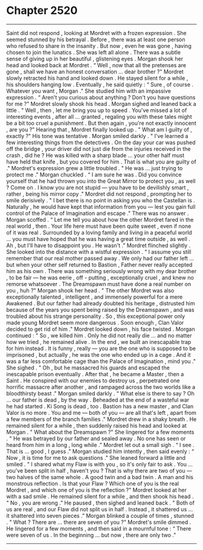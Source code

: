 
# Chapter 2520


---

Saint did not respond , looking at Mordret with a frozen expression . She seemed stunned by his betrayal .
Before , there was at least one person who refused to share in the insanity . But now , even he was gone , having chosen to join the lunatics .
She was left all alone .
There was a subtle sense of giving up in her beautiful , glistening eyes .
Morgan shook her head and looked back at Mordret .
“ Well , now that all the pretenses are gone , shall we have an honest conversation ... dear brother ?"
Mordret slowly retracted his hand and looked down .
He stayed silent for a while , his shoulders hanging low . Eventually , he said quietly : “ Sure , of course . Whatever you want , Morgan ."
She studied him with an impassive expression .
“ Aren't you curious about anything ? Don't you have questions for me ?"
Mordret slowly shook his head .
Morgan sighed and leaned back a little . " Well , then , let me bring you up to speed . You've missed a lot of interesting events , after all ... granted , regaling you with these tales might be a bit too cruel a punishment . But then again , you're not exactly innocent , are you ?"
Hearing that , Mordret finally looked up . " What am I guilty of , exactly ?"
His tone was tentative .
Morgan smiled darkly .
" I've learned a few interesting things from the detectives . On the day your car was pushed off the bridge , your driver did not just die from the injuries received in the crash , did he ? He was killed with a sharp blade ... your other half must have held that knife , but you covered for him . That is what you are guilty of ."
Mordret's expression grew a little troubled . " He was ... just trying to protect me ."
Morgan chuckled .
“ I am sure he was . Did you convince yourself that he had thrown you into the Great Mirror to protect you , as well ? Come on . I know you are not stupid — you have to be devilishly smart , rather , being his mirror copy ."
Mordret did not respond , prompting her to smile derisively .
" I bet there is no point in asking you who the Castellan is . Naturally , he would have kept that information from you — lest you gain full control of the Palace of Imagination and escape ."
There was no answer .
Morgan scoffed .
“ Let me tell you about how the other Mordret fared in the real world , then . Your life here must have been quite sweet , even if none of it was real . Surrounded by a loving family and living in a peaceful world ... you must have hoped that he was having a great time outside , as well . Ah , but I'll have to disappoint you . He wasn't .”
Mordret flinched slightly .
She looked into the distance with a wistful expression .
“ I assume you still remember that our real mother passed away . We only had our father left ... but when your other self returned to Bastion , Father never really accepted him as his own . There was something seriously wrong with my dear brother , to be fair — he was eerie , off - putting , exceptionally cruel , and knew no remorse whatsoever . The Dreamspawn must have done a real number on you , huh ?"
Morgan shook her head .
" The other Mordret was also exceptionally talented , intelligent , and immensely powerful for a mere Awakened . But our father had already doubted his heritage , distrusted him because of the years you spent being raised by the Dreamspawn , and was troubled about his strange personality . So , this exceptional power only made young Mordret seem more dangerous . Soon enough , Clan Valor decided to get rid of him ."
Mordret looked down , his face twisted .
Morgan continued :
" So , we killed him . Only he did not really die ... and no matter how we tried , he remained alive . In the end , we built an inescapable trap for him instead . It is funny , really — you are the one who is supposed to be imprisoned , but actually , he was the one who ended up in a cage . And it was a far less comfortable cage than the Palace of Imagination , mind you ."
She sighed .
" Oh , but he massacred his guards and escaped the inescapable prison eventually . After that , he became a Master , then a Saint . He conspired with our enemies to destroy us , perpetrated one horrific massacre after another , and rampaged across the two worlds like a bloodthirsty beast ."
Morgan smiled darkly .
“ What else is there to say ? Oh ... our father is dead , by the way . Beheaded at the end of a wasteful war he had started . Ki Song is dead , too . Bastion has a new master , and Clan Valor is no more . You and me — both of you — are all that's left , apart from a few members of the branch families ."
Mordret drew in a shaky breath .
He remained silent for a while , then suddenly raised his head and looked at Morgan .
" What about the Dreamspawn ?"
She lingered for a few moments .
" He was betrayed by our father and sealed away . No one has seen or heard from him in a long , long while .”
Mordret let out a small sigh .
“ I see . That is ... good , I guess ."
Morgan studied him intently , then said evenly :
“ Now , it is time for me to ask questions ." She leaned forward a little and smiled .
" I shared what my Flaw is with you , so it's only fair to ask . You ... you've been split in half , haven't you ? That is why there are two of you — two halves of the same whole . A good twin and a bad twin . A man and his monstrous reflection . Is that your Flaw ? Which one of you is the real Mordret , and which one of you is the reflection ?"
Mordret looked at her with a sad smile .
He remained silent for a while , and then shook his head .
" No , you are wrong .”
He paused , then sighed and leaned back . " Both of us are real , and our Flaw did not split us in half . Instead , it shattered us ... it shattered into seven pieces .”
Morgan blinked a couple of times , stunned . " What ? There are ... there are seven of you ?"
Mordret's smile dimmed .
He lingered for a few moments , and then said in a mournful tone :
“ There were seven of us . In the beginning ... but now , there are only two ."

---


